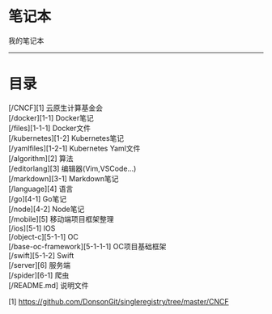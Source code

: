 # 笔记本
我的笔记本
****
# 目录
[/CNCF][1] 云原生计算基金会     
  [/docker][1-1] Docker笔记     
    [/files][1-1-1] Docker文件     
  [/kubernetes][1-2] Kubernetes笔记     
    [/yamlfiles][1-2-1] Kubernetes Yaml文件     
[/algorithm][2] 算法     
[/editorlang][3] 编辑器(Vim,VSCode...)     
  [/markdown][3-1] Markdown笔记     
[/language][4] 语言     
  [/go][4-1] Go笔记     
  [/node][4-2] Node笔记     
[/mobile][5] 移动端项目框架整理     
  [/ios][5-1] IOS     
    [/object-c][5-1-1] OC     
      [/base-oc-framework][5-1-1-1] OC项目基础框架     
    [/swift][5-1-2] Swift     
[/server][6] 服务端     
  [/spider][6-1] 爬虫     
[/README.md] 说明文件     

[1] https://github.com/DonsonGit/singleregistry/tree/master/CNCF
